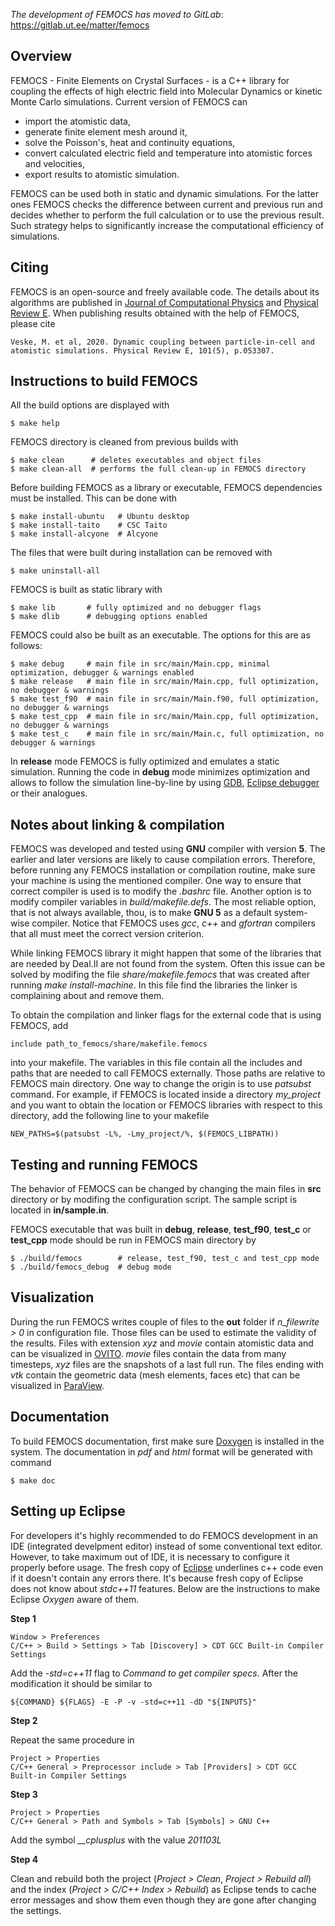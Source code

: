 *The development of FEMOCS has moved to GitLab*: https://gitlab.ut.ee/matter/femocs

## Overview
FEMOCS - Finite Elements on Crystal Surfaces - is a C++ library for coupling the effects of high electric
field into Molecular Dynamics or kinetic Monte Carlo simulations. Current version of FEMOCS can

* import the atomistic data,
* generate finite element mesh around it,
* solve the Poisson's, heat and continuity equations,
* convert calculated electric field and temperature into atomistic forces and velocities,
* export results to atomistic simulation. 

FEMOCS can be used both in static and dynamic simulations. For the latter ones FEMOCS checks the
difference between current and previous run and decides whether to perform the full calculation or to use
the previous result. Such strategy helps to significantly increase the computational efficiency of
simulations.

## Citing
FEMOCS is an open-source and freely available code. The details about its algorithms are published in
[Journal of Computational Physics](https://doi.org/10.1016/j.jcp.2018.04.031) and
[Physical Review E](https://doi.org/10.1103/PhysRevE.101.053307).
When publishing results obtained with the help of FEMOCS, please cite

    Veske, M. et al, 2020. Dynamic coupling between particle-in-cell and atomistic simulations. Physical Review E, 101(5), p.053307.

## Instructions to build FEMOCS
All the build options are displayed with

    $ make help

FEMOCS directory is cleaned from previous builds with

    $ make clean      # deletes executables and object files
    $ make clean-all  # performs the full clean-up in FEMOCS directory

Before building FEMOCS as a library or executable, FEMOCS dependencies must be installed.
This can be done with

    $ make install-ubuntu   # Ubuntu desktop            
    $ make install-taito    # CSC Taito
    $ make install-alcyone  # Alcyone
    
The files that were built during installation can be removed with
    
    $ make uninstall-all

FEMOCS is built as static library with

    $ make lib       # fully optimized and no debugger flags
    $ make dlib      # debugging options enabled

FEMOCS could also be built as an executable. The options for this are as follows:

    $ make debug     # main file in src/main/Main.cpp, minimal optimization, debugger & warnings enabled
    $ make release   # main file in src/main/Main.cpp, full optimization, no debugger & warnings
    $ make test_f90  # main file in src/main/Main.f90, full optimization, no debugger & warnings
    $ make test_cpp  # main file in src/main/Main.cpp, full optimization, no debugger & warnings
    $ make test_c    # main file in src/main/Main.c, full optimization, no debugger & warnings

In **release** mode FEMOCS is fully optimized and emulates a static simulation. Running the code in
**debug** mode minimizes optimization and allows to follow the simulation line-by-line by using
[GDB](https://en.wikipedia.org/wiki/GNU_Debugger), [Eclipse debugger](http://www.eclipse.org/cdt/)
or their analogues.
    
## Notes about linking & compilation
FEMOCS was developed and tested using **GNU** compiler with version **5**. The earlier and later versions
are likely to cause compilation errors. Therefore, before running any FEMOCS installation or compilation
routine, make sure your machine is using the mentioned compiler. One way to ensure that correct compiler
is used is to modify the *.bashrc* file. Another option is to modify compiler variables in 
*build/makefile.defs*. The most reliable option, that is not always available, thou, is to make **GNU 5**
as a default system-wise compiler. Notice that FEMOCS uses *gcc*, *c++* and *gfortran* compilers that all
must meet the correct version criterion.

While linking FEMOCS library it might happen that some of the libraries that are needed by Deal.II are
not found from the system. Often this issue can be solved by modifing the file *share/makefile.femocs*
that was created after running *make install-machine*. In this file find the libraries the linker is
complaining about and remove them.

To obtain the compilation and linker flags for the external code that is using FEMOCS, add
    
    include path_to_femocs/share/makefile.femocs
    
into your makefile. The variables in this file contain all the includes and paths
that are needed to call FEMOCS externally. Those paths are relative to FEMOCS main directory. One way to
change the origin is to use *patsubst* command. For example, if FEMOCS is located inside a directory
*my_project* and you want to obtain the location or FEMOCS libraries with respect to this directory, add
the following line to your makefile

    NEW_PATHS=$(patsubst -L%, -Lmy_project/%, $(FEMOCS_LIBPATH))

## Testing and running FEMOCS
The behavior of FEMOCS can be changed by changing the main files in **src** directory or by modifing the
configuration script. The sample script is located in **in/sample.in**. 

FEMOCS executable that was built in **debug**, **release**, **test_f90**, **test_c** or **test_cpp** mode
should be run in FEMOCS main directory by

    $ ./build/femocs        # release, test_f90, test_c and test_cpp mode
    $ ./build/femocs_debug  # debug mode
    
## Visualization
During the run FEMOCS writes couple of files to the **out** folder if *n_filewrite > 0* in configuration
file. Those files can be used to estimate the validity of the results. Files with extension *xyz* and
*movie* contain atomistic data and can be visualized in [OVITO](https://ovito.org/index.php/download).
*movie* files contain the data from many timesteps, *xyz* files are the snapshots of a last full run.
The files ending with *vtk* contain the geometric data (mesh elements, faces etc) that can be visualized
in [ParaView](http://www.paraview.org/download/).

## Documentation
To build FEMOCS documentation, first make sure [Doxygen](http://www.stack.nl/~dimitri/doxygen/download.html)
is installed in the system. The documentation in *pdf* and *html* format will be generated with command

    $ make doc
    
## Setting up Eclipse
For developers it's highly recommended to do FEMOCS development in an IDE (integrated develpment editor)
instead of some conventional text editor. However, to take maximum out of IDE, it is necessary to
configure it properly before usage. The fresh copy of [Eclipse](https://www.eclipse.org/downloads/eclipse-packages/)
underlines c++ code even if it doesn't contain any errors there. It's because fresh copy of Eclipse does
not know about *stdc++11* features. Below are the instructions to make Eclipse *Oxygen* aware of them.

**Step 1**

    Window > Preferences
    C/C++ > Build > Settings > Tab [Discovery] > CDT GCC Built-in Compiler Settings

Add the *-std=c++11* flag to *Command to get compiler specs*. After the modification it should be similar to

    ${COMMAND} ${FLAGS} -E -P -v -std=c++11 -dD "${INPUTS}"

**Step 2**

Repeat the same procedure in

    Project > Properties
    C/C++ General > Preprocessor include > Tab [Providers] > CDT GCC Built-in Compiler Settings

**Step 3**

    Project > Properties
    C/C++ General > Path and Symbols > Tab [Symbols] > GNU C++

Add the symbol *__cplusplus* with the value *201103L*

**Step 4**

Clean and rebuild both the project (*Project > Clean*, *Project > Rebuild all*) and the index
(*Project > C/C++ Index > Rebuild*) as Eclipse tends to cache error messages and show them even though
they are gone after changing the settings.
